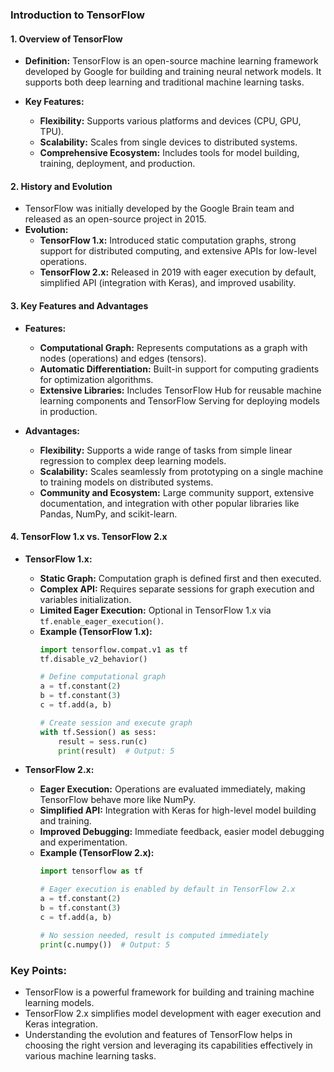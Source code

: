 ### Introduction to TensorFlow

#### 1. Overview of TensorFlow

- **Definition:** TensorFlow is an open-source machine learning framework developed by Google for building and training neural network models. It supports both deep learning and traditional machine learning tasks.
  
- **Key Features:**
  - **Flexibility:** Supports various platforms and devices (CPU, GPU, TPU).
  - **Scalability:** Scales from single devices to distributed systems.
  - **Comprehensive Ecosystem:** Includes tools for model building, training, deployment, and production.

#### 2. History and Evolution

- TensorFlow was initially developed by the Google Brain team and released as an open-source project in 2015.
- **Evolution:** 
  - **TensorFlow 1.x:** Introduced static computation graphs, strong support for distributed computing, and extensive APIs for low-level operations.
  - **TensorFlow 2.x:** Released in 2019 with eager execution by default, simplified API (integration with Keras), and improved usability.

#### 3. Key Features and Advantages

- **Features:**
  - **Computational Graph:** Represents computations as a graph with nodes (operations) and edges (tensors).
  - **Automatic Differentiation:** Built-in support for computing gradients for optimization algorithms.
  - **Extensive Libraries:** Includes TensorFlow Hub for reusable machine learning components and TensorFlow Serving for deploying models in production.

- **Advantages:**
  - **Flexibility:** Supports a wide range of tasks from simple linear regression to complex deep learning models.
  - **Scalability:** Scales seamlessly from prototyping on a single machine to training models on distributed systems.
  - **Community and Ecosystem:** Large community support, extensive documentation, and integration with other popular libraries like Pandas, NumPy, and scikit-learn.

#### 4. TensorFlow 1.x vs. TensorFlow 2.x

- **TensorFlow 1.x:**
  - **Static Graph:** Computation graph is defined first and then executed.
  - **Complex API:** Requires separate sessions for graph execution and variables initialization.
  - **Limited Eager Execution:** Optional in TensorFlow 1.x via `tf.enable_eager_execution()`.
  - **Example (TensorFlow 1.x):**
    ```python
    import tensorflow.compat.v1 as tf
    tf.disable_v2_behavior()
    
    # Define computational graph
    a = tf.constant(2)
    b = tf.constant(3)
    c = tf.add(a, b)
    
    # Create session and execute graph
    with tf.Session() as sess:
        result = sess.run(c)
        print(result)  # Output: 5
    ```

- **TensorFlow 2.x:**
  - **Eager Execution:** Operations are evaluated immediately, making TensorFlow behave more like NumPy.
  - **Simplified API:** Integration with Keras for high-level model building and training.
  - **Improved Debugging:** Immediate feedback, easier model debugging and experimentation.
  - **Example (TensorFlow 2.x):**
    ```python
    import tensorflow as tf
    
    # Eager execution is enabled by default in TensorFlow 2.x
    a = tf.constant(2)
    b = tf.constant(3)
    c = tf.add(a, b)
    
    # No session needed, result is computed immediately
    print(c.numpy())  # Output: 5
    ```

### Key Points:
- TensorFlow is a powerful framework for building and training machine learning models.
- TensorFlow 2.x simplifies model development with eager execution and Keras integration.
- Understanding the evolution and features of TensorFlow helps in choosing the right version and leveraging its capabilities effectively in various machine learning tasks.

